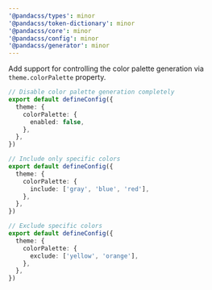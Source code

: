 ```yaml
---
'@pandacss/types': minor
'@pandacss/token-dictionary': minor
'@pandacss/core': minor
'@pandacss/config': minor
'@pandacss/generator': minor
---
```


Add support for controlling the color palette generation via `theme.colorPalette` property.

```ts
// Disable color palette generation completely
export default defineConfig({
  theme: {
    colorPalette: {
      enabled: false,
    },
  },
})

// Include only specific colors
export default defineConfig({
  theme: {
    colorPalette: {
      include: ['gray', 'blue', 'red'],
    },
  },
})

// Exclude specific colors
export default defineConfig({
  theme: {
    colorPalette: {
      exclude: ['yellow', 'orange'],
    },
  },
})
```
